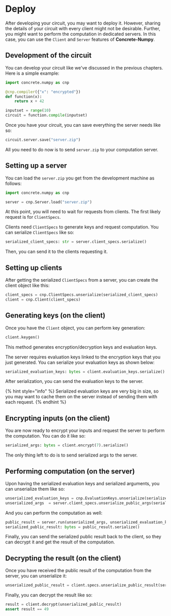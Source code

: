 # Deploy

After developing your circuit, you may want to deploy it. However, sharing the details of your circuit with every client might not be desirable. Further, you might want to perform the computation in dedicated servers. In this case, you can use the `Client` and `Server` features of **Concrete-Numpy**.

## Development of the circuit

You can develop your circuit like we've discussed in the previous chapters. Here is a simple example:

<!--pytest-codeblocks:skip-->
```python
import concrete.numpy as cnp

@cnp.compiler({"x": "encrypted"})
def function(x):
    return x + 42

inputset = range(10)
circuit = function.compile(inputset)
```

Once you have your circuit, you can save everything the server needs like so:

<!--pytest-codeblocks:skip-->
```python
circuit.server.save("server.zip")
```

All you need to do now is to send `server.zip` to your computation server.

## Setting up a server

You can load the `server.zip` you get from the development machine as follows:

<!--pytest-codeblocks:skip-->
```python
import concrete.numpy as cnp

server = cnp.Server.load("server.zip")
```

At this point, you will need to wait for requests from clients. The first likely request is for `ClientSpecs`.

Clients need `ClientSpecs` to generate keys and request computation. You can serialize `ClientSpecs` like so:

<!--pytest-codeblocks:skip-->
```python
serialized_client_specs: str = server.client_specs.serialize()
```

Then, you can send it to the clients requesting it.

## Setting up clients

After getting the serialized `ClientSpecs` from a server, you can create the client object like this:

<!--pytest-codeblocks:skip-->
```python
client_specs = cnp.ClientSpecs.unserialize(serialized_client_specs)
client = cnp.Client(client_specs)
```

## Generating keys (on the client)

Once you have the `Client` object, you can perform key generation:

<!--pytest-codeblocks:skip-->
```python
client.keygen()
```

This method generates encryption/decryption keys and evaluation keys.

The server requires evaluation keys linked to the encryption keys that you just generated. You can serialize your evaluation keys as shown below:

<!--pytest-codeblocks:skip-->
```python
serialized_evaluation_keys: bytes = client.evaluation_keys.serialize()
```

After serialization, you can send the evaluation keys to the server.

{% hint style="info" %}
Serialized evaluation keys are very big in size, so you may want to cache them on the server instead of sending them with each request.
{% endhint %}

## Encrypting inputs (on the client)

You are now ready to encrypt your inputs and request the server to perform the computation. You can do it like so:

<!--pytest-codeblocks:skip-->
```python
serialized_args: bytes = client.encrypt(7).serialize()
```

The only thing left to do is to send serialized args to the server.

## Performing computation (on the server)

Upon having the serialized evaluation keys and serialized arguments, you can unserialize them like so:

<!--pytest-codeblocks:skip-->
```python
unserialized_evaluation_keys = cnp.EvaluationKeys.unserialize(serialized_evaluation_keys)
unserialized_args  = server.client_specs.unserialize_public_args(serialized_args)
```

And you can perform the computation as well:

<!--pytest-codeblocks:skip-->
```python
public_result = server.run(unserialized_args, unserialized_evaluation_keys)
serialized_public_result: bytes = public_result.serialize()
```

Finally, you can send the serialized public result back to the client, so they can decrypt it and get the result of the computation.

## Decrypting the result (on the client)

Once you have received the public result of the computation from the server, you can unserialize it:

<!--pytest-codeblocks:skip-->
```python
unserialized_public_result = client.specs.unserialize_public_result(serialized_public_result)
```

Finally, you can decrypt the result like so:

<!--pytest-codeblocks:skip-->
```python
result = client.decrypt(unserialized_public_result)
assert result == 49
```
